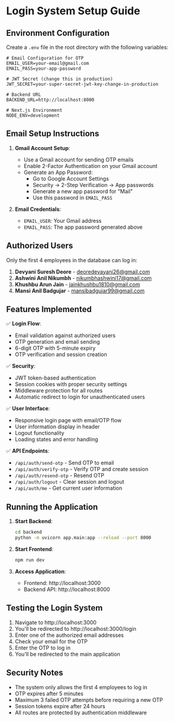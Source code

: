 # Login System Setup Guide

## Environment Configuration

Create a `.env` file in the root directory with the following variables:

```env
# Email Configuration for OTP
EMAIL_USER=your-email@gmail.com
EMAIL_PASS=your-app-password

# JWT Secret (change this in production)
JWT_SECRET=your-super-secret-jwt-key-change-in-production

# Backend URL
BACKEND_URL=http://localhost:8000

# Next.js Environment
NODE_ENV=development
```

## Email Setup Instructions

1. **Gmail Account Setup**:
   - Use a Gmail account for sending OTP emails
   - Enable 2-Factor Authentication on your Gmail account
   - Generate an App Password:
     - Go to Google Account Settings
     - Security → 2-Step Verification → App passwords
     - Generate a new app password for "Mail"
     - Use this password in `EMAIL_PASS`

2. **Email Credentials**:
   - `EMAIL_USER`: Your Gmail address
   - `EMAIL_PASS`: The app password generated above

## Authorized Users

Only the first 4 employees in the database can log in:

1. **Devyani Suresh Deore** - deoredevayani26@gmail.com
2. **Ashwini Anil Nikumbh** - nikumbhashwini17@gmail.com  
3. **Khushbu Arun Jain** - jainkhushbu1810@gmail.com
4. **Mansi Anil Badgujar** - mansibadgujar99@gmail.com

## Features Implemented

✅ **Login Flow**:
- Email validation against authorized users
- OTP generation and email sending
- 6-digit OTP with 5-minute expiry
- OTP verification and session creation

✅ **Security**:
- JWT token-based authentication
- Session cookies with proper security settings
- Middleware protection for all routes
- Automatic redirect to login for unauthenticated users

✅ **User Interface**:
- Responsive login page with email/OTP flow
- User information display in header
- Logout functionality
- Loading states and error handling

✅ **API Endpoints**:
- `/api/auth/send-otp` - Send OTP to email
- `/api/auth/verify-otp` - Verify OTP and create session
- `/api/auth/resend-otp` - Resend OTP
- `/api/auth/logout` - Clear session and logout
- `/api/auth/me` - Get current user information

## Running the Application

1. **Start Backend**:
   ```bash
   cd backend
   python -m uvicorn app.main:app --reload --port 8000
   ```

2. **Start Frontend**:
   ```bash
   npm run dev
   ```

3. **Access Application**:
   - Frontend: http://localhost:3000
   - Backend API: http://localhost:8000

## Testing the Login System

1. Navigate to http://localhost:3000
2. You'll be redirected to http://localhost:3000/login
3. Enter one of the authorized email addresses
4. Check your email for the OTP
5. Enter the OTP to log in
6. You'll be redirected to the main application

## Security Notes

- The system only allows the first 4 employees to log in
- OTP expires after 5 minutes
- Maximum 3 failed OTP attempts before requiring a new OTP
- Session tokens expire after 24 hours
- All routes are protected by authentication middleware
